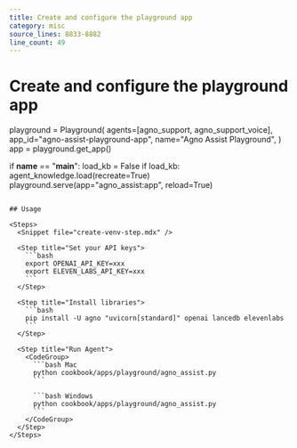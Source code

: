 ```yaml
---
title: Create and configure the playground app
category: misc
source_lines: 8833-8882
line_count: 49
---
```


# Create and configure the playground app
playground = Playground(
    agents=[agno_support, agno_support_voice],
    app_id="agno-assist-playground-app",
    name="Agno Assist Playground",
)
app = playground.get_app()

if __name__ == "__main__":
    load_kb = False
    if load_kb:
        agent_knowledge.load(recreate=True)
    playground.serve(app="agno_assist:app", reload=True)


````

## Usage

<Steps>
  <Snippet file="create-venv-step.mdx" />

  <Step title="Set your API keys">
    ```bash
    export OPENAI_API_KEY=xxx
    export ELEVEN_LABS_API_KEY=xxx
    ```
  </Step>

  <Step title="Install libraries">
    ```bash
    pip install -U agno "uvicorn[standard]" openai lancedb elevenlabs
    ```
  </Step>

  <Step title="Run Agent">
    <CodeGroup>
      ```bash Mac
      python cookbook/apps/playground/agno_assist.py
      ```

      ```bash Windows
      python cookbook/apps/playground/agno_assist.py
      ```
    </CodeGroup>
  </Step>
</Steps>


